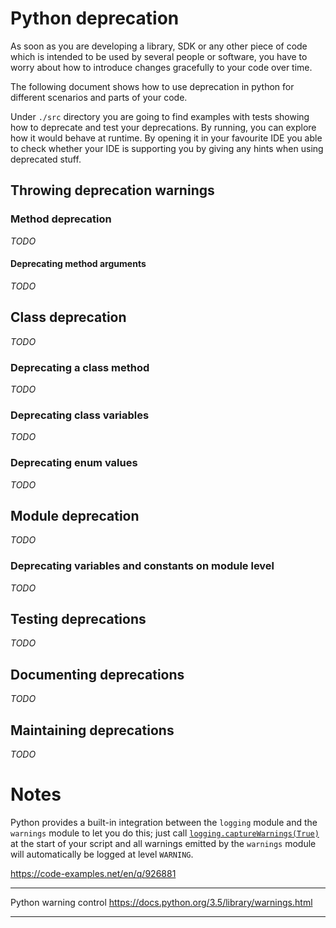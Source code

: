 # Python deprecation

As soon as you are developing a library, SDK or any other piece of code which is intended to be used by several people or software, you have to worry about how to introduce changes gracefully to your code over time.

The following document shows how to use deprecation in python for different scenarios and parts of your code.

Under `./src` directory you are going to find examples with tests showing how to deprecate and test your deprecations. By running, you can explore how it would behave at runtime. By opening it in your favourite IDE you able to check whether your IDE is supporting you by giving any hints when using deprecated stuff. 

## Throwing deprecation warnings

### Method deprecation

*TODO* 

#### Deprecating method arguments

*TODO*

## Class deprecation

*TODO*

### Deprecating a class method

*TODO*

### Deprecating class variables

*TODO*

### Deprecating enum values

*TODO*

## Module deprecation

*TODO*

### Deprecating variables and constants on module level

*TODO*

## Testing deprecations

*TODO*

## Documenting deprecations

*TODO*

## Maintaining deprecations

*TODO*





# Notes

Python provides a built-in integration between the `logging` module and the `warnings` module to let you do this; just call [`logging.captureWarnings(True)`](https://docs.python.org/library/logging.html#logging.captureWarnings) at the start of your script and all warnings emitted by the `warnings` module will automatically be logged at level `WARNING`.

https://code-examples.net/en/q/926881

---

Python warning control https://docs.python.org/3.5/library/warnings.html

---



